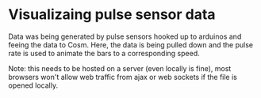 # Visualizaing pulse sensor data

Data was being generated by pulse sensors hooked up to arduinos and feeing the data to Cosm. Here, the data is being pulled down and the pulse rate is used to animate the bars to a corresponding speed.

Note: this needs to be hosted on a server (even locally is fine), most browsers won't allow web traffic from ajax or web sockets if the file is opened locally.